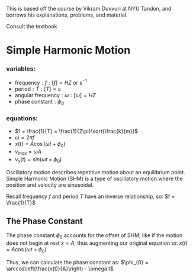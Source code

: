 This is based off the course by Vikram Duvvuri at NYU Tandon, and borrows his explanations, problems, and material. 

Consult the textbook

# Simple Harmonic Motion

### variables:
- $\text{frequency} : f : [f] = HZ \text{ or } s^{-1}$
- $\text{period} : T : [T] = s$
- $\text{angular frequency} : \omega : [\omega] = HZ$
- $\text{phase constant} : \phi_0$

### equations:
- $f = \frac{1}{T} = \frac{1}{2\pi}\sqrt{\frac{k}{m}}$  
- $\omega = 2\pi f$
- $x(t) = A\cos(\omega t + \phi_0)$
- $v_{max}=\omega A$
- $v_{x}(t) = sin(\omega t + \phi_0)$

Oscillatory motion describes repetitive motion about an equilibrium point. Simple Harmonic Motion (SHM) is a type of oscillatory motion where the position and velocity are sinusoidal.

Recall frequency $f$ and period $T$ have an inverse relationship, so:
$f = \frac{1}{T}$

## The Phase Constant 
The phase constant $\phi_{0}$ accounts for the offset of SHM, like if the motion does not begin at rest $x = A$, thus augmenting our original equation to:
$x(t) = A\cos(\omega t + \phi_0)$

Thus, we can calculate the phase constant as:
$\phi_{0} = \arccos\left(\frac{x(t)}{A}\right) - \omega t$  